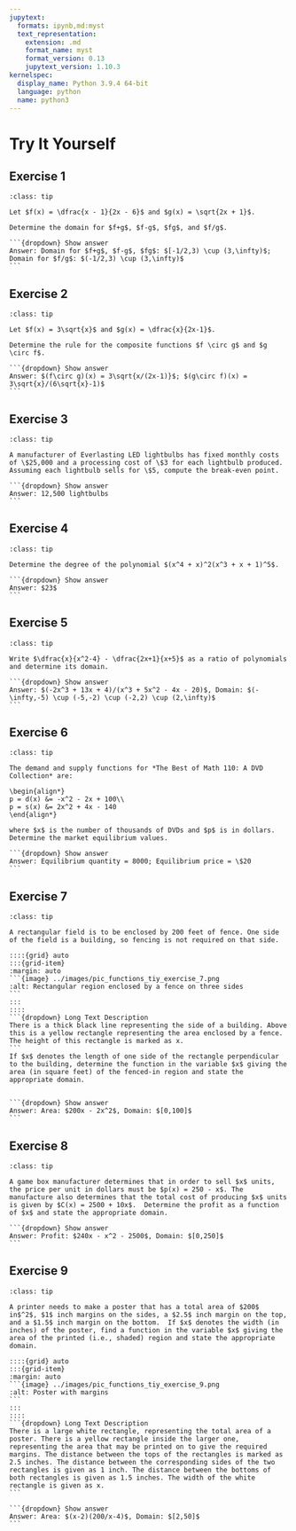 ```yaml
---
jupytext:
  formats: ipynb,md:myst
  text_representation:
    extension: .md
    format_name: myst
    format_version: 0.13
    jupytext_version: 1.10.3
kernelspec:
  display_name: Python 3.9.4 64-bit
  language: python
  name: python3
---
```

# Try It Yourself

## Exercise 1
````{admonition} Domain
:class: tip

Let $f(x) = \dfrac{x - 1}{2x - 6}$ and $g(x) = \sqrt{2x + 1}$.  

Determine the domain for $f+g$, $f-g$, $fg$, and $f/g$.

```{dropdown} Show answer
Answer: Domain for $f+g$, $f-g$, $fg$: $[-1/2,3) \cup (3,\infty)$; Domain for $f/g$: $(-1/2,3) \cup (3,\infty)$
```
````


## Exercise 2
````{admonition} Composition of functions
:class: tip

Let $f(x) = 3\sqrt{x}$ and $g(x) = \dfrac{x}{2x-1}$.  

Determine the rule for the composite functions $f \circ g$ and $g \circ f$. 

```{dropdown} Show answer
Answer: $(f\circ g)(x) = 3\sqrt{x/(2x-1)}$; $(g\circ f)(x) = 3\sqrt{x}/(6\sqrt{x}-1)$
```
````


## Exercise 3
````{admonition} Break-even point
:class: tip

A manufacturer of Everlasting LED lightbulbs has fixed monthly costs of \$25,000 and a processing cost of \$3 for each lightbulb produced. Assuming each lightbulb sells for \$5, compute the break-even point.

```{dropdown} Show answer
Answer: 12,500 lightbulbs
```
````


## Exercise 4
````{admonition} Degree of a polynomial
:class: tip

Determine the degree of the polynomial $(x^4 + x)^2(x^3 + x + 1)^5$.

```{dropdown} Show answer
Answer: $23$
```
````


## Exercise 5
````{admonition} Rational function
:class: tip

Write $\dfrac{x}{x^2-4} - \dfrac{2x+1}{x+5}$ as a ratio of polynomials and determine its domain.

```{dropdown} Show answer
Answer: $(-2x^3 + 13x + 4)/(x^3 + 5x^2 - 4x - 20)$, Domain: $(-\infty,-5) \cup (-5,-2) \cup (-2,2) \cup (2,\infty)$
```
````


## Exercise 6
````{admonition} Equilibrium point
:class: tip

The demand and supply functions for *The Best of Math 110: A DVD Collection* are: 

\begin{align*}
p = d(x) &= -x^2 - 2x + 100\\
p = s(x) &= 2x^2 + 4x - 140
\end{align*}

where $x$ is the number of thousands of DVDs and $p$ is in dollars.  Determine the market equilibrium values.

```{dropdown} Show answer
Answer: Equilibrium quantity = 8000; Equilibrium price = \$20
```
````


## Exercise 7
````{admonition} Area of rectangular region enclosed by a fence
:class: tip

A rectangular field is to be enclosed by 200 feet of fence. One side of the field is a building, so fencing is not required on that side.

::::{grid} auto
:::{grid-item}
:margin: auto
```{image} ../images/pic_functions_tiy_exercise_7.png
:alt: Rectangular region enclosed by a fence on three sides
```
:::
::::
```{dropdown} Long Text Description
There is a thick black line representing the side of a building. Above this is a yellow rectangle representing the area enclosed by a fence. The height of this rectangle is marked as x.
```
If $x$ denotes the length of one side of the rectangle perpendicular to the building, determine the function in the variable $x$ giving the area (in square feet) of the fenced-in region and state the appropriate domain.


```{dropdown} Show answer
Answer: Area: $200x - 2x^2$, Domain: $[0,100]$
```
````

<!--
```{code-cell}
:tags: [remove-cell]

%load_ext itikz
```

```{code-cell}
:tags: [remove-input]

%%itikz
\documentclass[tikz]{standalone}
\begin{document}
\begin{tikzpicture}[scale = 8]
\draw[fill = yellow,opacity=0.5] (0,0) rectangle (1,.5);
\draw[ultra thick] (-.2,0)--(1.2,0) node[midway,below] {Building};
\draw (0,0) -- (0,0.5) node[midway,left] {$x$} 
-- (1,0.5) %node[midway,above] {} 
-- (1,0) node[midway,right] {$x$};
\node at (.5,.25) {Fenced Area};
\end{tikzpicture}
\end{document}
```
-->

## Exercise 8
````{admonition} Profit function
:class: tip

A game box manufacturer determines that in order to sell $x$ units, the price per unit in dollars must be $p(x) = 250 - x$. The manufacture also determines that the total cost of producing $x$ units is given by $C(x) = 2500 + 10x$.  Determine the profit as a function of $x$ and state the appropriate domain.

```{dropdown} Show answer
Answer: Profit: $240x - x^2 - 2500$, Domain: $[0,250]$
```
````


## Exercise 9
````{admonition} Area of printed region
:class: tip

A printer needs to make a poster that has a total area of $200$ in$^2$, $1$ inch margins on the sides, a $2.5$ inch margin on the top, and a $1.5$ inch margin on the bottom.  If $x$ denotes the width (in inches) of the poster, find a function in the variable $x$ giving the area of the printed (i.e., shaded) region and state the appropriate domain.

::::{grid} auto
:::{grid-item}
:margin: auto
```{image} ../images/pic_functions_tiy_exercise_9.png
:alt: Poster with margins
```
:::
::::
```{dropdown} Long Text Description
There is a large white rectangle, representing the total area of a poster. There is a yellow rectangle inside the larger one, representing the area that may be printed on to give the required margins. The distance between the tops of the rectangles is marked as 2.5 inches. The distance between the corresponding sides of the two rectangles is given as 1 inch. The distance between the bottoms of both rectangles is given as 1.5 inches. The width of the white rectangle is given as x.
```

```{dropdown} Show answer
Answer: Area: $(x-2)(200/x-4)$, Domain: $[2,50]$
```
````

<!--
```{code-cell}
:tags: [remove-input]

%%itikz
\documentclass[tikz]{standalone}
\begin{document}
\def\bbWidth{6}
\def\bbHeight{4.5}
\def\bbSideMargin{1.0}
\def\bbTopMargin{1.1}
\def\bbBottomMargin{0.9}
\begin{tikzpicture}[scale=1.3]
\draw [thick,fill=white] (0,0) rectangle (\bbWidth,\bbHeight);
\draw [thick,fill=yellow,opacity=0.5] (\bbSideMargin,\bbBottomMargin) rectangle (\bbWidth - \bbSideMargin, \bbHeight - \bbTopMargin);
%\draw [<->] (0,\bbHeight + 0.25) -- +(\bbWidth,0) node [midway,fill=white] {$x$};
\draw [<-] (0,\bbHeight/2) -- +(-0.5,0); 
\draw [<-] (\bbSideMargin,\bbHeight/2) -- +(0.5,0);
\node at (\bbSideMargin/2,\bbHeight/2) {\small 1 in.};
\draw [<->] (\bbWidth/2,\bbHeight) -- +(0,-\bbTopMargin) node [midway,fill=white] {\small 2.5 in.};
\draw [<->] (\bbWidth/2,0) -- +(0,\bbBottomMargin) node [midway,fill=white] {\small 1.5 in.};

%label
\draw [|-|] (0,-0.4) -- (\bbWidth,-0.4) node [midway,fill=white] {$x$};
\end{tikzpicture}
\end{document}
```
-->

